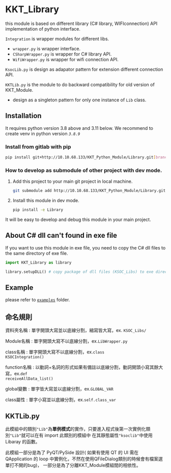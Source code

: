 # KKT_Library

this module is based on different library (C# library, WIFIconnection) API implementation of python interface.

```Integration``` is wrapper modules for different libs.
    
* ```wrapper.py``` is wrapper interface.
* ```CSharpWrapper.py``` is wrapper for C# library API.
* ```WifiWrapper.py``` is wrapper for wifi connection API.

```KsocLib.py``` is design as adapator pattern for extension different connection API.


```KKTLib.py``` is the module to do backward compatibility for old version of KKT_Module.

* design as a singleton pattern for only one instance of ```Lib``` class.


## Installation

It requires python version 3.8 above and 3.11 below. We recommend to create venv in python version *``3.8.9``*

### Install from gitlab with pip

```bash
pip install git+http://10.10.68.133/KKT_Python_Module/Library.git[branch_name]   
```

### How to develop as submodule of other project with dev mode.

1. Add this project to your main git project in local machine.

    ```bash
    git submodule add http://10.10.68.133/KKT_Python_Module/Library.git
    ```
2. Install this module in dev mode.

    ```bash
    pip install -e Library
    ```

It will be easy to develop and debug this module in your main project.  


## About C# dll can't found in exe file

If you want to use this module in exe file, you need to copy the C# dll files to the same directory of exe file.

```python
import KKT_Library as library

library.setupDLL() # copy package of dll files (KSOC_Libs) to exe directory.
```

## Example

please refer to [``examples``](Library\examples) folder.


## 命名規則

資料夾名稱 : 單字開頭大寫並以底線分割，縮寫皆大寫，ex. <code>KSOC_Libs/</code>

Module名稱 : 單字開頭大寫不以底線分割，ex.<code>LibWrapper.py </code>

class名稱 : 單字開頭大寫不以底線分割，ex.<code>class KSOCIntegration()</code>

function名稱 : 以動詞+名詞的形式如果有備註以底線分割，動詞開頭小寫其餘大寫，ex.<code>def receiveAllData_list()</code>

global變數 : 單字皆大寫並以底線分割，ex.<code>GLOBAL_VAR</code>

class屬性 : 單字小寫並以底線分割，ex.<code>self.class_var</code>


## KKTLib.py

此模組中的類別<code>"Lib"</code>為**單例模式**的實作，只要進入程式後第一次實例化類別<code>"Lib"</code>就可以在有 import 此類別的模組中
在其靜態屬性<code>"ksoclib"</code>中使用 Libaray 的函數。

此模組一部分是為了 PyQT/PySide 設計( 如果有使用 QT 的 UI 需在 QApplication 的 loop 中實例化，不然在使用QFileDialog類別的時候會有檔案選單打不開的bug)，
一部分是為了分離KKT_Module模組間的相依性。






